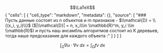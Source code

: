 $$\LaTeX$$
{
 "cells": [
{
   "cell_type": "markdown",
   "metadata": {},
   "source": [
    "### Пусть данные состоят из n объектов и m признаков - $\\mathcal{D} = \\{(x_i, y_i)\\}$ ($|\\mathcal{D}| = n, x_i\\in \\mathbb{R}^m, y_i \\in \\mathbb{R}$) и пусть наш ансамбль алгоритмов состоит из K деревьев, тогда наше предсказание для каждого объекта :"
   ]
  }
  ]
}

$$\int_\Omega \nabla u \cdot \nabla v~dx = \int_\Omega fv~dx$$
